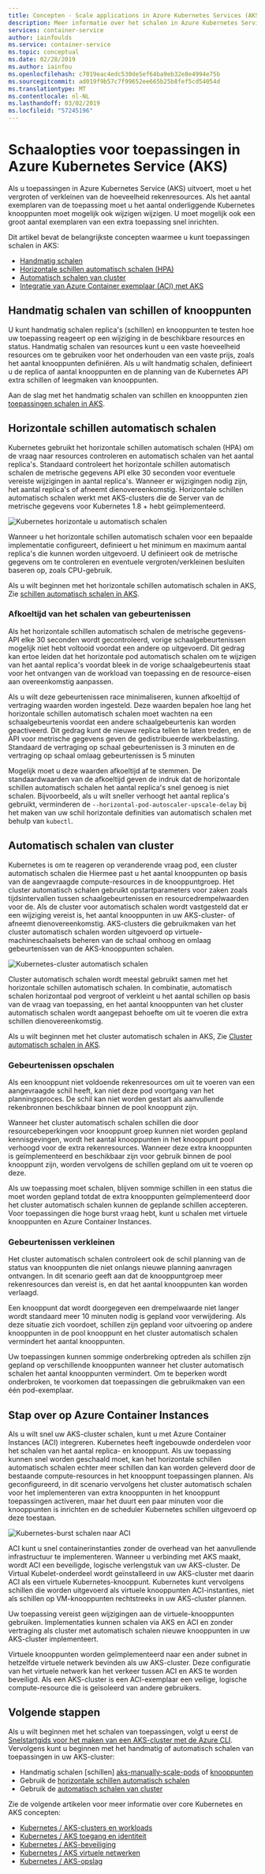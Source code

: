 ```yaml
---
title: Concepten - Scale applications in Azure Kubernetes Services (AKS)
description: Meer informatie over het schalen in Azure Kubernetes Service (AKS), met inbegrip van horizontale schillen automatisch schalen, cluster automatisch schalen en de Azure Container Instances-connector.
services: container-service
author: iainfoulds
ms.service: container-service
ms.topic: conceptual
ms.date: 02/28/2019
ms.author: iainfou
ms.openlocfilehash: c7019eac4edc530de5ef64ba9eb32e8e4994e75b
ms.sourcegitcommit: ad019f9b57c7f99652ee665b25b8fef5cd54054d
ms.translationtype: MT
ms.contentlocale: nl-NL
ms.lasthandoff: 03/02/2019
ms.locfileid: "57245196"
---
```

# <a name="scaling-options-for-applications-in-azure-kubernetes-service-aks"></a>Schaalopties voor toepassingen in Azure Kubernetes Service (AKS)

Als u toepassingen in Azure Kubernetes Service (AKS) uitvoert, moet u het vergroten of verkleinen van de hoeveelheid rekenresources. Als het aantal exemplaren van de toepassing moet u het aantal onderliggende Kubernetes knooppunten moet mogelijk ook wijzigen wijzigen. U moet mogelijk ook een groot aantal exemplaren van een extra toepassing snel inrichten.

Dit artikel bevat de belangrijkste concepten waarmee u kunt toepassingen schalen in AKS:

- [Handmatig schalen](#manually-scale-pods-or-nodes)
- [Horizontale schillen automatisch schalen (HPA)](#horizontal-pod-autoscaler)
- [Automatisch schalen van cluster](#cluster-autoscaler)
- [Integratie van Azure Container exemplaar (ACI) met AKS](#burst-to-azure-container-instances)

## <a name="manually-scale-pods-or-nodes"></a>Handmatig schalen van schillen of knooppunten

U kunt handmatig schalen replica's (schillen) en knooppunten te testen hoe uw toepassing reageert op een wijziging in de beschikbare resources en status. Handmatig schalen van resources kunt u een vaste hoeveelheid resources om te gebruiken voor het onderhouden van een vaste prijs, zoals het aantal knooppunten definiëren. Als u wilt handmatig schalen, definieert u de replica of aantal knooppunten en de planning van de Kubernetes API extra schillen of leegmaken van knooppunten.

Aan de slag met het handmatig schalen van schillen en knooppunten zien [toepassingen schalen in AKS][aks-scale].

## <a name="horizontal-pod-autoscaler"></a>Horizontale schillen automatisch schalen

Kubernetes gebruikt het horizontale schillen automatisch schalen (HPA) om de vraag naar resources controleren en automatisch schalen van het aantal replica's. Standaard controleert het horizontale schillen automatisch schalen de metrische gegevens API elke 30 seconden voor eventuele vereiste wijzigingen in aantal replica's. Wanneer er wijzigingen nodig zijn, het aantal replica's of afneemt dienovereenkomstig. Horizontale schillen automatisch schalen werkt met AKS-clusters die de Server van de metrische gegevens voor Kubernetes 1.8 + hebt geïmplementeerd.

![Kubernetes horizontale u automatisch schalen](media/concepts-scale/horizontal-pod-autoscaling.png)

Wanneer u het horizontale schillen automatisch schalen voor een bepaalde implementatie configureert, definieert u het minimum en maximum aantal replica's die kunnen worden uitgevoerd. U definieert ook de metrische gegevens om te controleren en eventuele vergroten/verkleinen besluiten baseren op, zoals CPU-gebruik.

Als u wilt beginnen met het horizontale schillen automatisch schalen in AKS, Zie [schillen automatisch schalen in AKS][aks-hpa].

### <a name="cooldown-of-scaling-events"></a>Afkoeltijd van het schalen van gebeurtenissen

Als het horizontale schillen automatisch schalen de metrische gegevens-API elke 30 seconden wordt gecontroleerd, vorige schaalgebeurtenissen mogelijk niet hebt voltooid voordat een andere op uitgevoerd. Dit gedrag kan ertoe leiden dat het horizontale pod automatisch schalen om te wijzigen van het aantal replica's voordat bleek in de vorige schaalgebeurtenis staat voor het ontvangen van de workload van toepassing en de resource-eisen aan overeenkomstig aanpassen.

Als u wilt deze gebeurtenissen race minimaliseren, kunnen afkoeltijd of vertraging waarden worden ingesteld. Deze waarden bepalen hoe lang het horizontale schillen automatisch schalen moet wachten na een schaalgebeurtenis voordat een andere schaalgebeurtenis kan worden geactiveerd. Dit gedrag kunt de nieuwe replica tellen te laten treden, en de API voor metrische gegevens geven de gedistribueerde werkbelasting. Standaard de vertraging op schaal gebeurtenissen is 3 minuten en de vertraging op schaal omlaag gebeurtenissen is 5 minuten

Mogelijk moet u deze waarden afkoeltijd af te stemmen. De standaardwaarden van de afkoeltijd geven de indruk dat de horizontale schillen automatisch schalen het aantal replica's snel genoeg is niet schalen. Bijvoorbeeld, als u wilt sneller verhoogt het aantal replica's gebruikt, verminderen de `--horizontal-pod-autoscaler-upscale-delay` bij het maken van uw schil horizontale definities van automatisch schalen met behulp van `kubectl`.

## <a name="cluster-autoscaler"></a>Automatisch schalen van cluster

Kubernetes is om te reageren op veranderende vraag pod, een cluster automatisch schalen die Hiermee past u het aantal knooppunten op basis van de aangevraagde compute-resources in de knooppuntgroep. Het cluster automatisch schalen gebruikt opstartparameters voor zaken zoals tijdsintervallen tussen schaalgebeurtenissen en resourcedrempelwaarden voor de. Als de cluster voor automatisch schalen wordt vastgesteld dat er een wijziging vereist is, het aantal knooppunten in uw AKS-cluster- of afneemt dienovereenkomstig. AKS-clusters die gebruikmaken van het cluster automatisch schalen worden uitgevoerd op virtuele-machineschaalsets beheren van de schaal omhoog en omlaag gebeurtenissen van de AKS-knooppunten schalen.

![Kubernetes-cluster automatisch schalen](media/concepts-scale/cluster-autoscaler.png)

Cluster automatisch schalen wordt meestal gebruikt samen met het horizontale schillen automatisch schalen. In combinatie, automatisch schalen horizontaal pod vergroot of verkleint u het aantal schillen op basis van de vraag van toepassing, en het aantal knooppunten van het cluster automatisch schalen wordt aangepast behoefte om uit te voeren die extra schillen dienovereenkomstig.

Als u wilt beginnen met het cluster automatisch schalen in AKS, Zie [Cluster automatisch schalen in AKS][aks-cluster-autoscaler].

### <a name="scale-up-events"></a>Gebeurtenissen opschalen

Als een knooppunt niet voldoende rekenresources om uit te voeren van een aangevraagde schil heeft, kan niet deze pod voortgang van het planningsproces. De schil kan niet worden gestart als aanvullende rekenbronnen beschikbaar binnen de pool knooppunt zijn.

Wanneer het cluster automatisch schalen schillen die door resourcebeperkingen voor knooppunt groep kunnen niet worden gepland kennisgevingen, wordt het aantal knooppunten in het knooppunt pool verhoogd voor de extra rekenresources. Wanneer deze extra knooppunten is geïmplementeerd en beschikbaar zijn voor gebruik binnen de pool knooppunt zijn, worden vervolgens de schillen gepland om uit te voeren op deze.

Als uw toepassing moet schalen, blijven sommige schillen in een status die moet worden gepland totdat de extra knooppunten geïmplementeerd door het cluster automatisch schalen kunnen de geplande schillen accepteren. Voor toepassingen die hoge burst vraag hebt, kunt u schalen met virtuele knooppunten en Azure Container Instances.

### <a name="scale-down-events"></a>Gebeurtenissen verkleinen

Het cluster automatisch schalen controleert ook de schil planning van de status van knooppunten die niet onlangs nieuwe planning aanvragen ontvangen. In dit scenario geeft aan dat de knooppuntgroep meer rekenresources dan vereist is, en dat het aantal knooppunten kan worden verlaagd.

Een knooppunt dat wordt doorgegeven een drempelwaarde niet langer wordt standaard meer 10 minuten nodig is gepland voor verwijdering. Als deze situatie zich voordoet, schillen zijn gepland voor uitvoering op andere knooppunten in de pool knooppunt en het cluster automatisch schalen vermindert het aantal knooppunten.

Uw toepassingen kunnen sommige onderbreking optreden als schillen zijn gepland op verschillende knooppunten wanneer het cluster automatisch schalen het aantal knooppunten vermindert. Om te beperken wordt onderbroken, te voorkomen dat toepassingen die gebruikmaken van een één pod-exemplaar.

## <a name="burst-to-azure-container-instances"></a>Stap over op Azure Container Instances

Als u wilt snel uw AKS-cluster schalen, kunt u met Azure Container Instances (ACI) integreren. Kubernetes heeft ingebouwde onderdelen voor het schalen van het aantal replica- en knooppunt. Als uw toepassing kunnen snel worden geschaald moet, kan het horizontale schillen automatisch schalen echter meer schillen dan kan worden geleverd door de bestaande compute-resources in het knooppunt toepassingen plannen. Als geconfigureerd, in dit scenario vervolgens het cluster automatisch schalen voor het implementeren van extra knooppunten in het knooppunt toepassingen activeren, maar het duurt een paar minuten voor die knooppunten is inrichten en de scheduler Kubernetes schillen uitgevoerd op deze toestaan.

![Kubernetes-burst schalen naar ACI](media/concepts-scale/burst-scaling.png)

ACI kunt u snel containerinstanties zonder de overhead van het aanvullende infrastructuur te implementeren. Wanneer u verbinding met AKS maakt, wordt ACI een beveiligde, logische verlengstuk van uw AKS-cluster. De Virtual Kubelet-onderdeel wordt geïnstalleerd in uw AKS-cluster met daarin ACI als een virtuele Kubernetes-knooppunt. Kubernetes kunt vervolgens schillen die worden uitgevoerd als virtuele knooppunten ACI-instanties, niet als schillen op VM-knooppunten rechtstreeks in uw AKS-cluster plannen.

Uw toepassing vereist geen wijzigingen aan de virtuele-knooppunten gebruiken. Implementaties kunnen schalen via AKS en ACI en zonder vertraging als cluster met automatisch schalen nieuwe knooppunten in uw AKS-cluster implementeert.

Virtuele knooppunten worden geïmplementeerd naar een ander subnet in hetzelfde virtuele netwerk bevinden als uw AKS-cluster. Deze configuratie van het virtuele netwerk kan het verkeer tussen ACI en AKS te worden beveiligd. Als een AKS-cluster is een ACI-exemplaar een veilige, logische compute-resource die is geïsoleerd van andere gebruikers.

## <a name="next-steps"></a>Volgende stappen

Als u wilt beginnen met het schalen van toepassingen, volgt u eerst de [Snelstartgids voor het maken van een AKS-cluster met de Azure CLI][aks-quickstart]. Vervolgens kunt u beginnen met het handmatig of automatisch schalen van toepassingen in uw AKS-cluster:

- Handmatig schalen [schillen] [ aks-manually-scale-pods] of [knooppunten][aks-manually-scale-nodes]
- Gebruik de [horizontale schillen automatisch schalen][aks-hpa]
- Gebruik de [automatisch schalen van cluster][aks-cluster-autoscaler]

Zie de volgende artikelen voor meer informatie over core Kubernetes en AKS concepten:

- [Kubernetes / AKS-clusters en workloads][aks-concepts-clusters-workloads]
- [Kubernetes / AKS toegang en identiteit][aks-concepts-identity]
- [Kubernetes / AKS-beveiliging][aks-concepts-security]
- [Kubernetes / AKS virtuele netwerken][aks-concepts-network]
- [Kubernetes / AKS-opslag][aks-concepts-storage]

<!-- LINKS - external -->

<!-- LINKS - internal -->
[aks-quickstart]: kubernetes-walkthrough.md
[aks-hpa]: tutorial-kubernetes-scale.md#autoscale-pods
[aks-scale]: tutorial-kubernetes-scale.md
[aks-manually-scale-pods]: tutorial-kubernetes-scale.md#manually-scale-pods
[aks-manually-scale-nodes]: tutorial-kubernetes-scale.md#manually-scale-aks-nodes
[aks-cluster-autoscaler]: autoscaler.md
[aks-concepts-clusters-workloads]: concepts-clusters-workloads.md
[aks-concepts-security]: concepts-security.md
[aks-concepts-storage]: concepts-storage.md
[aks-concepts-identity]: concepts-identity.md
[aks-concepts-network]: concepts-network.md
